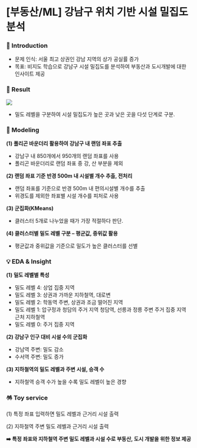 # [부동산/ML] 강남구 위치 기반 시설 밀집도 분석

### 📖 Introduction

- 문제 인식: 서울 최고 상권인 강남 지역의 상가 공실률 증가
- 목표: 비지도 학습으로 강남구 시설 밀집도를 분석하여 부동산과 도시개발에 대한 인사이트 제공

### 📝 Result

![](https://velog.velcdn.com/images/hsty94/post/21240a99-a481-4f06-a92e-1fd4b42e7f38/image.png)

- 밀도 레벨을 구분하여 시설 밀집도가 높은 곳과 낮은 곳을 다섯 단계로 구분.

### 🤖 Modeling

__(1) 폴리곤 바운더리 활용하여 강남구 내 랜덤 좌표 추출__

- 강남구 내 850개에서 950개의 랜덤 좌표를 사용
- 폴리곤 바운더리로 랜덤 좌표 중 강, 산 부분을 제외

__(2) 랜덤 좌표 기준 반경 500m 내 시설별 개수 추출, 전처리__

- 랜덤 좌표를 기준으로 반경 500m 내 편의시설별 개수를 추출
- 위경도를 제외한 좌표별 시설 개수를 피처로 사용

__(3) 군집화(KMeans)__

- 클러스터 5개로 나누었을 때가 가장 적절하다 판단.

__(4) 클러스터별 밀도 레벨 구분 – 평균값, 중위값 활용__

- 평균값과 중위값을 기준으로 밀도가 높은 클러스터를 선별


### 💡 EDA & Insight

__(1) 밀도 레벨별 특성__

- 밀도 레벨 4: 상업 집중 지역
- 밀도 레벨 3: 상권과 가까운 지하철역, 대로변
- 밀도 레벨 2: 학동역 주변, 상권과 조금 떨어진 지역
- 밀도 레벨 1: 압구정과 청담의 주거 지역
	     청담역, 선릉과 정릉 주변
	     주거 집중 지역 근처 지하철역   
- 밀도 레벨 0: 주거 집중 지역

__(2) 강남구 인구 대비 시설 수의 군집화__

- 강남역 주변: 밀도 감소
- 수서역 주변: 밀도 증가

__(3) 지하철역의 밀도 레벨과 주변 시설, 승객 수__

- 지하철역 승객 수가 높을 수록 밀도 레벨이 높은 경향


### 🪅 Toy service

(1) 특정 좌표 입력하면 밀도 레벨과 근거리 시설 출력

(2) 지하철역 주변 밀도 레벨과 근거리 시설 출력

__➡️ 특정 좌표와 지하철역 주변 밀도 레벨과 시설 수로 부동산, 도시 개발을 위한 정보 제공__

